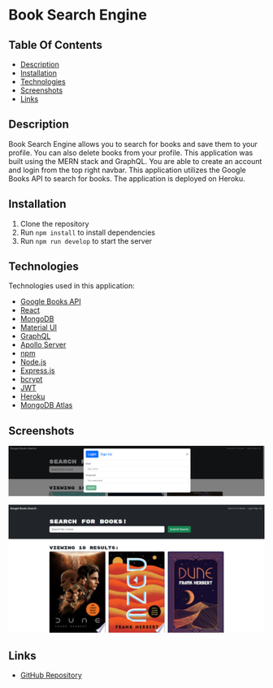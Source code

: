 # Book Search Engine

## Table Of Contents

- [Description](#description)
- [Installation](#installation)
- [Technologies](#technologies)
- [Screenshots](#screenshots)
- [Links](#links)

## Description

Book Search Engine allows you to search for books and save them to your profile. You can also delete books from your profile. This application was built using the MERN stack and GraphQL. You are able to create an account and login from the top right navbar. This application utilizes the Google Books API to search for books. The application is deployed on Heroku.

## Installation

1. Clone the repository
2. Run `npm install` to install dependencies
3. Run `npm run develop` to start the server

## Technologies

Technologies used in this application:

- [Google Books API](https://developers.google.com/books)
- [React](https://reactjs.org/)
- [MongoDB](https://www.mongodb.com/)
- [Material UI](https://material-ui.com/)
- [GraphQL](https://graphql.org/)
- [Apollo Server](https://www.apollographql.com/)
- [npm](https://www.npmjs.com/)
- [Node.js](https://nodejs.org/en/)
- [Express.js](https://expressjs.com/)
- [bcrypt](https://www.npmjs.com/package/bcrypt)
- [JWT](https://jwt.io/)
- [Heroku](https://www.heroku.com/)
- [MongoDB Atlas](https://www.mongodb.com/cloud/atlas)

## Screenshots

![Login](./Assets/login.png)

![Search Engine](./Assets/searchEngine.png)

## Links

- [GitHub Repository](https://github.com/Badermah/bookSerachEngine)
